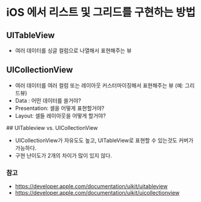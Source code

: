 # iOS 에서 리스트 및 그리드를 구현하는 방법 

## UITableView
- 여러 데이터를 싱글 컬럼으로 나열해서 표현해주는 뷰 

## UICollectionView 
- 여러 데이터를 여러 컬럼 또는 레이아웃 커스터마이징해서 표현해주는 뷰 (예: 그리드뷰)
- Data : 어떤 데이터를 쓸거야?
- Presentation: 셀을 어떻게 표현할거야?
- Layout: 셀들 레이아웃을 어떻게 할거야?

## UITableview vs. UICollectionView
- UICollectionView가 자유도도 높고, UITableView로 표현할 수 있는것도 커버가 가능하다.
- 구현 난이도가 2개의 차이가 많이 있지 않다.


### 참고
- https://developer.apple.com/documentation/uikit/uitableview
- https://developer.apple.com/documentation/uikit/uicollectionview
